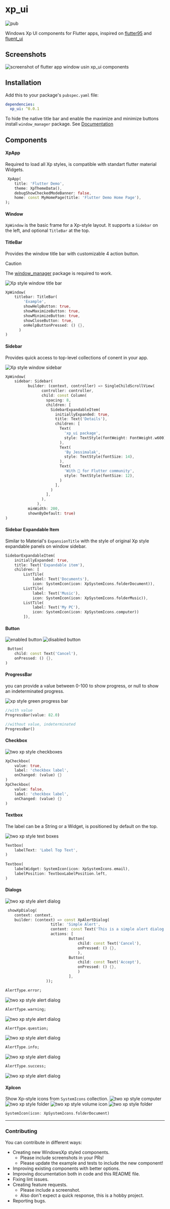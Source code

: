 # xp_ui

<img src="https://img.shields.io/badge/pub-0.0.1-lightblue?style=plastic" alt="pub" /> 

Windows Xp UI components for Flutter apps, inspired on [flutter95](https://pub.dev/packages/flutter95) and [fluent_ui](https://pub.dev/packages/fluent_ui)

## Screenshots


![screenshot of flutter app window usin xp_ui components](images/screenshot.png)

## Installation
Add this to your package's `pubspec.yaml` file:
```yaml
dependencies:
  xp_ui: ^0.0.1
```
To hide the native title bar and enable the maximize and minimize buttons install `window_manager` package. See [Documentation](https://pub.dev/packages/window_manager)

## Components

#### XpApp

Required to load all Xp styles, is compatible with standart flutter material Widgets.

```dart
 XpApp(
    title: 'Flutter Demo',
    theme: XpThemeData(),
    debugShowCheckedModeBanner: false,
    home: const MyHomePage(title: 'Flutter Demo Home Page'),
);
```
#### Window
`XpWindow` is the basic frame for a Xp-style layout. It supports a `Sidebar` on the left, and optional `TitleBar` at the top.

#### TitleBar
Provides the window title bar with customizable 4 action button.
> [!CAUTION]
> The [window_manager](https://pub.dev/packages/window_manager) package is required to work.

![Xp style window title bar](images/titlebar.png)
```dart
XpWindow(
    titlebar: TitleBar(
        'Example',
        showHelpButton: true,
        showMaximizeButton: true,
        showMinimizeButton: true,
        showCloseButton: true,
        onHelpButtonPressed: () {},
      )
)
```

#### Sidebar
Provides quick access to top-level collections of conent in your app.

![Xp style window sidebar](images/sidebar.png)
```dart
XpWindow(
    sidebar: Sidebar(
          builder: (context, controller) => SingleChildScrollView(
                controller: controller,
                child: const Column(
                  spacing: 8,
                  children: [
                    SidebarExpandableItem(
                      initiallyExpanded: true,
                      title: Text('Details'),
                      children: [
                        Text(
                          'xp_ui package',
                          style: TextStyle(fontWeight: FontWeight.w600),
                        ),
                        Text(
                          'By Jessimalak',
                          style: TextStyle(fontSize: 14),
                        ),
                        Text(
                          'With 🩵 for Flutter community',
                          style: TextStyle(fontSize: 12),
                        )
                      ],
                    )
                  ],
                ),
              ),
          minWidth: 200,
          shownByDefault: true)
)
```

#### Sidebar Expandable Item
Similar to Material's `ExpansionTitle` with the style of original Xp style expandable panels on window sidebar.

```dart
SidebarExpandableItem(
    initiallyExpanded: true,
    title: Text('Expandable item'),
    children: [
        ListTile(
            label: Text('Documents'),
            icon: SystemIcon(icon: XpSystemIcons.folderDocument)),
        ListTile(
            label: Text('Music'),
            icon: SystemIcon(icon: XpSystemIcons.folderMusic)),
        ListTile(
            label: Text('My PC'),
            icon: SystemIcon(icon: XpSystemIcons.computer))
        ]),
```

#### Button

![enabled button](images/button/button_enabled.png) ![disabled button](images/button/button_disabled.png)

```dart
 Button(
    child: const Text('Cancel'),
    onPressed: () {},
)
```

#### ProgressBar

you can provide a value between 0-100 to show progress, or null to show an indeterminated progress.

![xp style green progress bar](images/progressbar.png)

```dart
//with value
ProgressBar(value: 82.0)

//without value, indeterminated
ProgressBar()
```

#### Checkbox

![two xp style checkboxes](images/checkbox.png)

```dart
XpCheckbox(
    value: true,
    label: 'checkbox label',
    onChanged: (value) {}
)
XpCheckbox(
    value: false,
    label: 'checkbox label',
    onChanged: (value) {}
)
```

#### Textbox

The label can be a String or a Widget, is positioned by default on the top.

![two xp style text boxes](images/textbox.png)

```dart
Textbox(
    labelText: 'Label Top Text',
)
            
Textbox(
    labelWidget: SystemIcon(icon: XpSystemIcons.email),
    labelPosition: TextboxLabelPosition.left,
)
```
#### Dialogs
![two xp style alert dialog](images/alerts/alert.png)
```dart
 showXpDialog(
    context: context,
    builder: (context) => const XpAlertDialog(
                    title: 'Simple Alert',
                    content: const Text('This is a simple alert dialog'),
                    actions: [
                            Button(
                                child: const Text('Cancel'),
                                onPressed: () {},
                                ),
                            Button(
                                child: const Text('Accept'),
                                onPressed: () {},
                                )
                            ],
                  ));
```
```dart
AlertType.error;
```
![two xp style alert dialog](images/alerts/alert_error.png)
```dart
AlertType.warning;
```
![two xp style alert dialog](images/alerts/alert_warning.png)
```dart
AlertType.question;
```
![two xp style alert dialog](images/alerts/alert_question.png)
```dart
AlertType.info;
```
![two xp style alert dialog](images/alerts/alert_info.png)
```dart
AlertType.success;
```
![two xp style alert dialog](images/alerts/alert_success.png)


#### XpIcon
Show Xp-style icons from `SystemIcons` collection.
![two xp style computer](assets/system_icons/computer.png) ![two xp style folder](assets/system_icons/folderClose.png) ![two xp style volume icon](assets/system_icons/sound.png) ![two xp style folder](assets/system_icons/printer.png)

```dart
SystemIcon(icon: XpSystemIcons.folderDocument)
```

<hr>

### Contributing

You can contribute in different ways:

- Creating new WindowsXp styled components.
  - Please include screenshots in your PRs!
  - Please update the example and tests to include the new component!
- Improving existing components with better options.
- Improving documentation both in code and this README file.
- Fixing lint issues.
- Creating feature requests.
  - Please include a screenshot.
  - Also don't expect a quick response, this is a hobby project.
- Reporting bugs. 